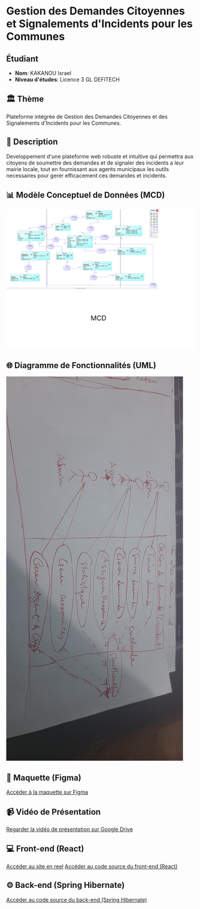 # Gestion des Demandes Citoyennes et Signalements d'Incidents pour les Communes

## Étudiant

- **Nom**: KAKANOU Israel
- **Niveau d'études**: Licence 3 GL DEFITECH

## 🏛️ Thème

Plateforme intégrée de Gestion des Demandes Citoyennes et des Signalements d'Incidents pour les Communes.

## 📝 Description

Developpement d'une plateforme web robuste et intuitive qui permettra aux citoyens de soumettre des demandes et de signaler des incidents a leur mairie locale, tout en fournissant aux agents municipaux les outils necessaires pour gerer efficacement ces demandes et incidents.

## 📊 Modèle Conceptuel de Données (MCD)

![MCD](src/mcd.png)

## 🌐 Diagramme de Fonctionnalités (UML)

![Diagramme de Fonctionnalités](src/uml.png)

## 🎨 Maquette (Figma)

[Accéder à la maquette sur Figma](https://www.figma.com/file/SMKvEi6h3UtuoSaFSC0egs/Gestion-de-demande-Citoyenne?type=design&node-id=0%3A1&mode=design&t=J66JS4wSwVju6vIg-1)

## 📹 Vidéo de Présentation

[Regarder la vidéo de présentation sur Google Drive](https://drive.google.com/file/d/1PLAQYfZjbh_UgHLl4wBE0KxseGycFJ1W/view?usp=sharing)

## 💻 Front-end (React)
[Accéder au site en reel](https://65e88eb8c55aad0f57cab84d--gestioncitoyenne.netlify.app/)
[Accéder au code source du front-end (React)](https://github.com/Just2sire/citizen_request_management)

## ⚙️ Back-end (Spring Hibernate)

[Accéder au code source du back-end (Spring Hibernate)](lien_back_end_spring_hibernate)
